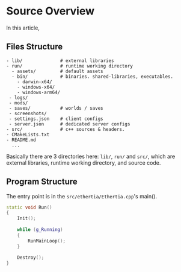 
# Source Overview

In this article, 

## Files Structure

```
- lib/              # external libraries
- run/              # runtime working directory
  - assets/         # default assets
  - bin/            # binaries. shared-libraries, executables.
    - darwin-x64/
    - windows-x64/
    - windows-arm64/
 - logs/
 - mods/
 - saves/           # worlds / saves
 - screenshots/
 - settings.json    # client configs
 - server.json      # dedicated server configs
- src/              # c++ sources & headers.
- CMakeLists.txt
- README.md
  ...
```

Basically there are 3 directories here: `lib/`, `run/` and `src/`, which are external libraries, runtime working directory, and source code.


## Program Structure


The entry point is in the `src/ethertia/Ethertia.cpp`'s main().

```cpp
static void Run() 
{
    Init();
    
    while (g_Running) 
    {
        RunMainLoop();
    }
    
    Destroy();
}
```